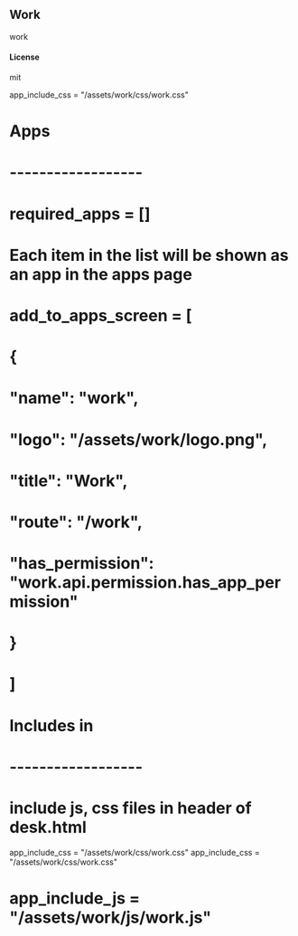 ## Work

work

#### License

mit

app_include_css = "/assets/work/css/work.css"


# Apps
# ------------------

# required_apps = []

# Each item in the list will be shown as an app in the apps page
# add_to_apps_screen = [
# 	{
# 		"name": "work",
# 		"logo": "/assets/work/logo.png",
# 		"title": "Work",
# 		"route": "/work",
# 		"has_permission": "work.api.permission.has_app_permission"
# 	}
# ]

# Includes in <head>
# ------------------

# include js, css files in header of desk.html
app_include_css = "/assets/work/css/work.css"
app_include_css = "/assets/work/css/work.css"
# app_include_js = "/assets/work/js/work.js"
